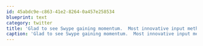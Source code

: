 ```yaml
---
id: 45abdc9e-c863-41e2-8264-0a457e258534
blueprint: text
category: twitter
title: 'Glad to see Swype gaining momentum.  Most innovative input method for mobile in my mind.'
caption: 'Glad to see Swype gaining momentum.  Most innovative input method for mobile in my mind.'
---
```

